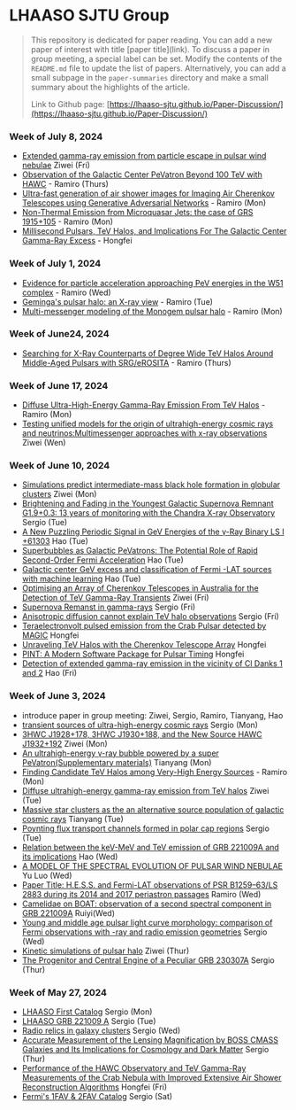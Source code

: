 # LHAASO SJTU Group

> This repository is dedicated for paper reading. You can add a new paper of interest with title \[paper title\]\(link\). 
> To discuss a paper in group meeting, a special label can be set. Modify the contents of the `README.md` file to update the list of papers. Alternatively, you can add a small subpage in the `paper-summaries` directory and make a small summary about the highlights of the article.
>
> Link to Github page: [https://lhaaso-sjtu.github.io/Paper-Discussion/](https://lhaaso-sjtu.github.io/Paper-Discussion/)

### Week of July 8, 2024
* [Extended gamma-ray emission from particle escape in pulsar wind nebulae](paper-summaries/summary_ziwei.md) Ziwei (Fri)
* [Observation of the Galactic Center PeVatron Beyond 100 TeV with HAWC](https://arxiv.org/pdf/2407.03682) - Ramiro (Thurs)
* [Ultra-fast generation of air shower images for Imaging Air Cherenkov Telescopes using Generative Adversarial Networks](https://iopscience.iop.org/article/10.1088/1748-0221/19/04/P04010/pdf) - Ramiro (Mon)
* [Non-Thermal Emission from Microquasar Jets: the case of GRS 1915+105](https://www.sciencedirect.com/science/article/pii/S2214404824000491?via%3Dihub) - Ramiro (Mon)
* [Millisecond Pulsars, TeV Halos, and Implications For The Galactic Center Gamma-Ray Excess](https://arxiv.org/pdf/1803.08046) - Hongfei

### Week of July 1, 2024
* [Evidence for particle acceleration approaching PeV energies in the W51 complex](https://arxiv.org/pdf/2407.00624) - Ramiro (Wed)
* [Geminga's pulsar halo: an X-ray view](https://arxiv.org/abs/2403.10902) - Ramiro (Tue)
* [Multi-messenger modeling of the Monogem pulsar halo](https://arxiv.org/abs/2406.13426) - Ramiro (Mon)

### Week of June24, 2024
* [Searching for X-Ray Counterparts of Degree Wide TeV Halos Around Middle-Aged Pulsars with SRG/eROSITA](https://arxiv.org/pdf/2310.10454) - Ramiro (Thurs)

### Week of June 17, 2024
* [Diffuse Ultra-High-Energy Gamma-Ray Emission From TeV Halos](paper-summaries/summary_diffuse_tev.md) - Ramiro (Mon)
* [Testing unified models for the origin of ultrahigh-energy cosmic rays and neutrinos:Multimessenger approaches with x-ray observations](paper-summaries/summary_ziwei.md) Ziwei (Wen)

### Week of June 10, 2024
* [Simulations predict intermediate-mass black hole formation in globular clusters](paper-summaries/summary_ziwei.md) Ziwei (Mon)
* [Brightening and Fading in the Youngest Galactic Supernova Remnant G1.9+0.3: 13 years of monitoring with the Chandra X-ray Observatory](paper-summaries/brighteningofYounSNR.md) Sergio (Tue)
* [A New Puzzling Periodic Signal in GeV Energies of the γ-Ray Binary LS I +61303](https://arxiv.org/pdf/2406.02042v1) Hao (Tue)
* [Superbubbles as Galactic PeVatrons: The Potential Role of Rapid Second-Order Fermi Acceleration](https://arxiv.org/pdf/2406.03555v1) Hao (Tue)
* [Galactic center GeV excess and classification of Fermi -LAT sources with machine learning](https://arxiv.org/pdf/2406.03990v1) Hao (Tue)
* [Optimising an Array of Cherenkov Telescopes in Australia for the Detection of TeV Gamma-Ray Transients](paper-summaries/summary_ziwei.md) Ziwei (Fri)
* [Supernova Remanst in gamma-rays](paper-summaries/snrgammarays.md) Sergio (Fri)
* [Anisotropic diffusion cannot explain TeV halo observations](paper-summaries/anydifnoTeVHalo.md) Sergio (Fri)
* [Teraelectronvolt pulsed emission from the Crab Pulsar detected by MAGIC](https://www.aanda.org/articles/aa/pdf/2016/01/aa26853-15.pdf) Hongfei
* [Unraveling TeV Halos with the Cherenkov Telescope Array](https://arxiv.org/pdf/2312.10232) Hongfei
* [PINT: A Modern Software Package for Pulsar Timing](https://iopscience.iop.org/article/10.3847/1538-4357/abe62f/pdf) Hongfei
* [Detection of extended gamma-ray emission in the vicinity of Cl Danks 1 and 2](https://arxiv.org/pdf/2406.03320v1) Hao (Fri)

### Week of June 3, 2024
* introduce paper in group meeting: Ziwei, Sergio, Ramiro, Tianyang, Hao 
* [transient sources of ultra-high-energy cosmic rays](paper-summaries/summary_uhecrsSFR.md) Sergio (Mon)
* [3HWC J1928+178, 3HWC J1930+188, and the New Source HAWC J1932+192](paper-summaries/summary_ziwei.md) Ziwei (Mon)
* [An ultrahigh-energy γ-ray bubble powered by a super PeVatron(Supplementary materials)](https://ars.els-cdn.com/content/image/1-s2.0-S209592732300912X-mmc1.pdf) Tianyang (Mon)
* [Finding Candidate TeV Halos among Very-High Energy Sources](paper-summaries/summary_find_halos_tev.md) - Ramiro (Mon)
* [Diffuse ultrahigh-energy gamma-ray emission from TeV halos](paper-summaries/summary_ziwei.md) Ziwei (Tue)
* [Massive star clusters as the an alternative source population of galactic cosmic rays](https://link.springer.com/article/10.1007/s12210-019-00819-3) Tianyang (Tue)
* [Poynting flux transport channels formed in polar cap regions](paper-summaries/summary_polarcap.md)  Sergio (Tue)
* [Relation between the keV-MeV and TeV emission of GRB 221009A and its implications](https://arxiv.org/pdf/2404.03229v1) Hao (Wed)
* [A MODEL OF THE SPECTRAL EVOLUTION OF PULSAR WIND NEBULAE](https://iopscience.iop.org/article/10.1088/0004-637X/715/2/1248/pdf) Yu Luo (Wed)
* [Paper Title: H.E.S.S. and Fermi-LAT observations of PSR B1259–63/LS 2883 during its 2014 and 2017 periastron passages](paper-summaries/summary_binary_hess.md) Ramiro (Wed)
* [Camelidae on BOAT: observation of a second spectral component in GRB 221009A](https://arxiv.org/abs/2405.15855) Ruiyi(Wed)
* [Young and middle age pulsar light curve morphology: comparison of Fermi observations with 
-ray and radio emission geometries](paper-summaries/PulsarLightCurveMorphology.md) Sergio (Wed)
* [Kinetic simulations of pulsar halo](paper-summaries/summary_ziwei.md) Ziwei (Thur)
* [The Progenitor and Central Engine of a Peculiar GRB 230307A](paper-summaries/summary_grb230307aI.md) Sergio (Thur)

### Week of May 27, 2024
* [LHAASO First Catalog](paper-summaries/summary_1.md) Sergio (Mon)
* [LHAASO GRB 221009 A](https://www.science.org/doi/10.1126/sciadv.adj2778) Sergio (Tue)
* [Radio relics in galaxy clusters](https://doi.org/10.1093/mnras/stad3154) Sergio (Wed)
* [Accurate Measurement of the Lensing Magnification by BOSS CMASS Galaxies and Its Implications for Cosmology and Dark Matter](https://arxiv.org/abs/2405.16484) Sergio (Thur)
* [Performance of the HAWC Observatory and TeV Gamma-Ray Measurements of the Crab Nebula with Improved Extensive Air Shower Reconstruction Algorithms](https://arxiv.org/abs/2405.06050) Hongfei (Fri)
* [Fermi's 1FAV & 2FAV Catalog](paper-summaries/summary_2fav.md) Sergio (Sat)
